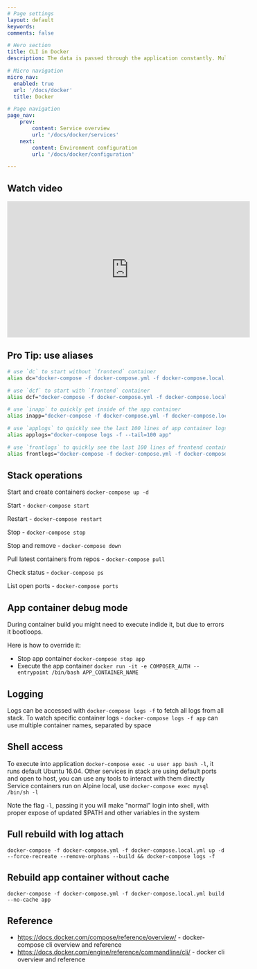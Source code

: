 ```yaml
---
# Page settings
layout: default
keywords:
comments: false

# Hero section
title: CLI in Docker
description: The data is passed through the application constantly. Multiple application parts are responsible for this data processing. Learn the main actors, data-pipes and conditions in this guide!

# Micro navigation
micro_nav:
  enabled: true
  url: '/docs/docker'
  title: Docker

# Page navigation
page_nav:
    prev:
        content: Service overview
        url: '/docs/docker/services'
    next:
        content: Environment configuration
        url: '/docs/docker/configuration'

---
```


## Watch video

<div class="video">
    <iframe width="560" height="315" src="https://www.youtube.com/embed/-RWQB4US4tg" frameborder="0" allow="accelerometer; autoplay; encrypted-media; gyroscope; picture-in-picture" allowfullscreen></iframe>
</div>

## Pro Tip: use aliases

```bash
# use `dc` to start without `frontend` container
alias dc="docker-compose -f docker-compose.yml -f docker-compose.local.yml -f docker-compose.ssl.yml"

# use `dcf` to start with `frontend` container
alias dcf="docker-compose -f docker-compose.yml -f docker-compose.local.yml -f docker-compose.ssl.yml -f docker-compose.frontend.yml"

# use `inapp` to quickly get inside of the app container
alias inapp="docker-compose -f docker-compose.yml -f docker-compose.local.yml -f docker-compose.ssl.yml -f docker-compose.frontend.yml exec -u user app"

# use `applogs` to quickly see the last 100 lines of app container logs
alias applogs="docker-compose logs -f --tail=100 app"

# use `frontlogs` to quickly see the last 100 lines of frontend container logs
alias frontlogs="docker-compose -f docker-compose.yml -f docker-compose.local.yml -f docker-compose.ssl.yml -f docker-compose.frontend.yml logs -f --tail=100 frontend"
```

## Stack operations

Start and create containers `docker-compose up -d`

Start - `docker-compose start`

Restart - `docker-compose restart`

Stop - `docker-compose stop`

Stop and remove - `docker-compose down`

Pull latest containers from repos - `docker-compose pull`

Check status - `docker-compose ps`

List open ports - `docker-compose ports`

## App container debug mode

During container build you might need to execute indide it, but due to errors it bootloops.

Here is how to override it:

-   Stop app container
    `docker-compose stop app`
-   Execute the app container `docker run -it -e COMPOSER_AUTH --entrypoint /bin/bash APP_CONTAINER_NAME`

## Logging

Logs can be accessed with `docker-compose logs -f` to fetch all logs from all stack.
To watch specific container logs - `docker-compose logs -f app` can use multiple container names, separated by space

## Shell access

To execute into application `docker-compose exec -u user app bash -l`, it runs default Ubuntu 16.04.
Other services in stack are using default ports and open to host, you can use any tools to interact with them directly
Service containers run on Alpine local, use `docker-compose exec mysql /bin/sh -l`

Note the flag `-l`, passing it you will make "normal" login into shell, with proper expose of updated $PATH and other variables in the system

## Full rebuild with log attach

`docker-compose -f docker-compose.yml -f docker-compose.local.yml up -d --force-recreate --remove-orphans --build && docker-compose logs -f`

## Rebuild app container without cache

`docker-compose -f docker-compose.yml -f docker-compose.local.yml build --no-cache app`

## Reference

- <https://docs.docker.com/compose/reference/overview/> - docker-compose cli overview and reference
- <https://docs.docker.com/engine/reference/commandline/cli/> - docker cli overview and reference
